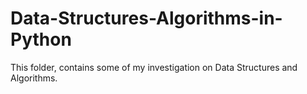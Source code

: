 # Data-Structures-Algorithms-in-Python
This folder, contains some of my investigation on Data Structures and Algorithms. 
